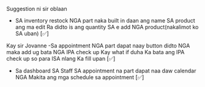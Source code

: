 Suggestion ni sir oblaan
- SA inventory restock NGA part naka built in daan ang name SA product ang ma edit Ra didto is ang quantity SA e add NGA product(nakalimot ko SA uban) [✅]

Kay sir Jovanne
-Sa appointment NGA part dapat naay button didto NGA maka add ug bata NGA IPA check up Kay what if duha Ka bata ang IPA check up so para ISA nlang Ka fill upan [✅]
- Sa dashboard SA Staff SA appointment na part dapat naa daw calendar NGA Makita ang mga schedule sa appointment [✅]